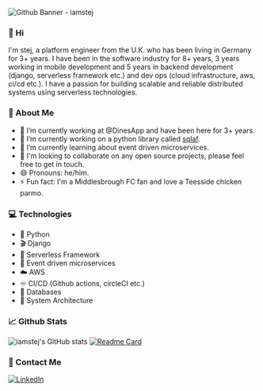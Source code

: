 
![Github Banner - iamstej](https://user-images.githubusercontent.com/4919148/191558062-3480e437-f863-46a0-98b9-feaf0e63a529.png)


### 👋 Hi

I'm stej, a platform engineer from the U.K. who has been living in Germany for 3+ years. I have been in the software industry for 8+ years, 3 years working in mobile development and 5 years in backend development (django, serverless framework etc.) and dev ops (cloud infrastructure, aws, ci/cd etc.). I have a passion for building scalable and reliable distributed systems using serverless technologies. 

### 🙋 About Me

- 🔭 I’m currently working at @DinesApp and have been here for 3+ years.
- 🚀 I’m currently working on a python library called [sqlaf](https://github.com/iamstej/sqlaf).
- 🌱 I’m currently learning about event driven microservices.
- 🤝 I'm looking to collaborate on any open source projects, please feel free to get in touch.
- 😄 Pronouns: he/him.
- ⚡ Fun fact: I'm a Middlesbrough FC fan and love a Teesside chicken parmo.

### 💻 Technologies

- 🐍 Python
- 🎬 Django
- 🌌 Serverless Framework
- 🧠 Event driven microservices
- ☁️ AWS
- ♾ CI/CD (Github actions, circleCI etc.)
- 💾 Databases
- 🌇 System Architecture

### 📈 Github Stats

![iamstej's GitHub stats](https://github-readme-stats.vercel.app/api?username=iamstej&count_private=true&show_icons=true&theme=dracula&hide=issues,contribs)
[![Readme Card](https://github-readme-stats.vercel.app/api/pin/?username=iamstej&repo=sqlaf&theme=dracula)](https://github.com/anuraghazra/github-readme-stats)

### 🤝 Contact Me

[![LinkedIn](https://img.shields.io/badge/LinkedIn-0077B5?style=for-the-badge&logo=linkedin&logoColor=white)](https://www.linkedin.com/in/stej/)
